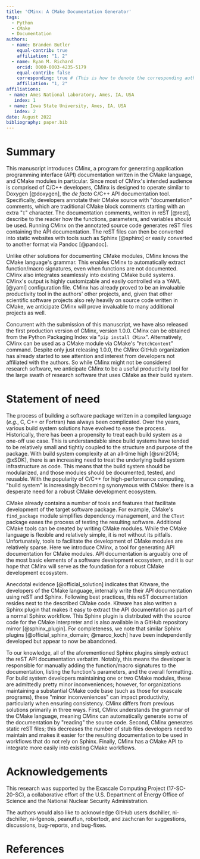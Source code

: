 ```yaml
---
title: 'CMinx: A CMake Documentation Generator'
tags:
  - Python
  - CMake
  - Documentation
authors:
  - name: Branden Butler
    equal-contrib: true
    affiliation: "1, 2"
  - name: Ryan M. Richard
    orcid: 0000-0003-4235-5179
    equal-contrib: false
    corresponding: true # (This is how to denote the corresponding author)
    affiliation: "1, 2"
affiliations:
 - name: Ames National Laboratory, Ames, IA, USA
   index: 1
 - name: Iowa State University, Ames, IA, USA
   index: 2
date: August 2022
bibliography: paper.bib
---
```


# Summary

This manuscript introduces CMinx, a program for generating
application programming interface (API) documentation written in the CMake
language, and CMake modules in particular. Since most of CMinx's intended audience
is comprised of C/C++ developers, CMinx is designed to operate similar to
Doxygen [@doxygen], the *de facto* C/C++ API documentation tool.
Specifically, developers annotate their CMake source with "documentation"
comments, which are traditional CMake block comments starting with an extra
"`[`" character. The documentation comments, written in reST [@rest],
describe to the reader how the functions, parameters, and variables should be
used. Running CMinx on the annotated source code generates reST files containing
the API documentation. The reST files can then be converted into static
websites with tools such as Sphinx [@sphinx] or
easily converted to another format via Pandoc [@pandoc].

Unlike other solutions for documenting CMake modules, CMinx knows the CMake
language's grammar. This enables CMinx to automatically extract function/macro
signatures, even when functions are not documented. CMinx also integrates
seamlessly into existing CMake build systems. CMinx's output is highly
customizable and easily controlled via a YAML [@yaml] configuration file.
CMinx has already proved to be an invaluable
productivity tool in the authors' other projects, and, given that other
scientific software projects also rely heavily on source code written in CMake,
we anticipate CMinx will prove invaluable to many additional projects as well.

Concurrent with the submission of this manuscript, we have also released the
first production version of CMinx, version 1.0.0. CMinx can be obtained
from the Python Packaging Index via "`pip install CMinx`". Alternatively, CMinx
can be used as a CMake module via CMake's "`FetchContent`" command.
Despite only just releasing 1.0.0, the CMinx GitHub organization
has already started to see attention and interest from developers not
affiliated with the authors. So while CMinx might not be considered research
software, we anticipate CMinx to be a useful productivity tool for the large
swath of research software that uses CMake as their build system.

# Statement of need

The process of building a software package written in a compiled language
(*e.g.*, C, C++ or Fortran) has always been complicated. Over the years, various build
system solutions have evolved to ease the process. Historically, there
has been a propensity to treat each build system as a one-off use case. This is
understandable since build systems have tended to be relatively small
and tightly coupled to the structure and purpose of the package.
With build system complexity at an all-time high [@snir2014; @xSDK], there is an
increasing need to treat the underlying build system infrastructure as code.
This means that the build system should be modularized, and those modules
should be documented, tested, and reusable. With the popularity of C/C++ for
high-performance computing, "build system" is increasingly becoming synonymous
with CMake: there is a desperate
need for a robust CMake development ecosystem.

CMake already contains a number of tools and features that facilitate
development of the target software package. For example, CMake's
`find_package` module simplifies dependency management, and the `CTest` package
eases the process of testing the resulting software. Additional CMake tools
can be created by writing CMake modules. While the CMake language is
flexible and relatively simple, it is not without its pitfalls. Unfortunately,
tools  to facilitate the development of CMake modules are relatively sparse.
Here we introduce CMinx, a tool for generating API documentation for CMake
modules. API documentation is arguably one of the most basic elements of a
software development ecosystem, and it is our hope that CMinx will serve as the
foundation for a robust CMake development ecosystem.

Anecdotal evidence [@official_solution] indicates that Kitware, the developers
of the CMake language, internally write their API documentation
using reST and Sphinx. Following best practices, this reST documentation
resides next to the described CMake code. Kitware has also written a
Sphinx plugin that makes it easy to extract the API documentation as part of a
normal Sphinx workflow. This Sphinx plugin is distributed with the source code
for the CMake interpreter and is also available in a GitHub repository mirror
[@sphinx_plugin]. For completeness, we note that similar Sphinx plugins
[@official_sphinx_domain; @marco_koch] have been independently developed but
appear to now be abandoned.

To our knowledge, all of the aforementioned Sphinx plugins simply extract the
reST API documentation verbatim. Notably, this means the developer is
responsible
for manually adding the function/macro signatures to the documentation, listing
the function's parameters, and the overall formatting. For
build system developers maintaining one or two CMake modules, these are
admittedly pretty minor inconveniences; however, for organizations
maintaining a substantial CMake code base (such as those for exascale programs),
these "minor inconveniences" can
impact productivity, particularly when ensuring consistency. CMinx
differs from previous solutions primarily in three ways. First, CMinx
understands the grammar of the CMake language, meaning CMinx can automatically
generate some of the documentation by "reading" the source code. Second, CMinx
generates static reST files; this decreases the number of stub files developers
need to maintain and makes it easier for the resulting documentation to be
used in workflows that do not rely on Sphinx. Finally, CMinx has a CMake API
to integrate more easily into existing CMake workflows.

# Acknowledgements

This research was supported by the Exascale Computing Project (17-SC-20-SC),
a collaborative effort of the U.S. Department of Energy Office of Science
and the National Nuclear Security Administration.

The authors would also like to acknowledge GitHub users dschiller, ni-dschiller,
ni-fgenois, peanutfun, robertodr, and zachcran for suggestions, discussions,
bug-reports, and bug-fixes.

# References
